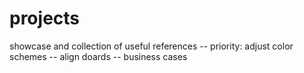 # projects
showcase and collection of useful references
-- priority: adjust color schemes 
-- align doards
-- business cases